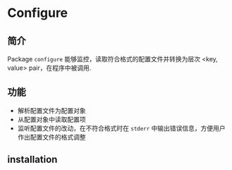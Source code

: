 # Configure

## 简介
Package `configure` 能够监控，读取符合格式的配置文件并转换为层次 <key, value> pair，在程序中被调用.

## 功能
- 解析配置文件为配置对象
- 从配置对象中读取配置项
- 监听配置文件的改动，在不符合格式时在 `stderr` 中输出错误信息，方便用户作出配置文件的格式调整


## installation
  